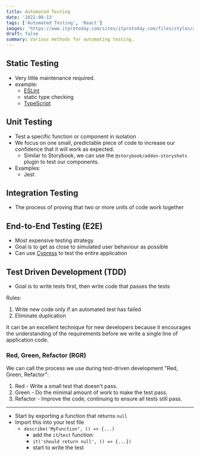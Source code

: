 ```yaml
---
title: Automated Testing
date: '2022-08-13'
tags: ['Automated Testing', 'React']
images: 'https://www.itprotoday.com/sites/itprotoday.com/files/styles/article_featured_retina/public/ThinkstockPhotos-490920800_0.jpg?itok=kQbb2T29'
draft: false
summary: Various methods for automating testing.
---
```


## Static Testing

- Very little maintenance required.
- example:
  - [ESLint](https://eslint.org/)
  - static type checking
  - [TypeScript](https://www.typescriptlang.org/)

## Unit Testing

- Test a specific function or component in isolation
- We focus on one small, predictable piece of code to increase our confidence that it will work as expected.
  - Similar to Storybook, we can use the `@storybook/addon-storyshots` plugin to test our components.
- Examples:
  - Jest

## Integration Testing

- The process of proving that two or more units of code work together

## End-to-End Testing (E2E)

- Most expensive testing strategy
- Goal is to get as close to simulated user behaviour as possible
- Can use [Cypress](https://www.cypress.io/) to test the entire application

## Test Driven Development (TDD)

- Goal is to write tests first, then write code that passes the tests

Rules:

1. Write new code only if an automated test has failed
2. Eliminate duplication

It can be an excellent technique for new developers because it encourages the understanding of the requirements before we write a single line of application code.

### Red, Green, Refactor (RGR)

We can call the process we use during test-driven development "Red, Green, Refactor":

1. Red - Write a small test that doesn't pass.
1. Green - Do the minimal amount of work to make the test pass.
1. Refactor - Improve the code, continuing to ensure all tests still pass.

---

- Start by exporting a function that returns `null`
- Import this into your test file
  - `describe('MyFunction", () => {...)`
    - add the `it`/`test` function:
    - `it('should return null', () => {...})`
    - start to write the test

